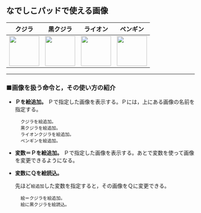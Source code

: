 なでしこパッドで使える画像
---

|クジラ|黒クジラ|ライオン|ペンギン|
|:----:|:----:|:----:|:----:|
|<img src="./img/kujira.png" width=80 height=80>|<img src="./img/kujira-bk.png" width=80 height=80>|<img src="./img/lion.gif" width=80 height=80>|<img src="./img/penguin.gif" width=80 height=80>|

---

### ■画像を扱う命令と，その使い方の紹介

- **Ｐを絵追加。**
  Ｐで指定した画像を表示する。Ｐには，上にある画像の名前を指定する。

		クジラを絵追加。
		黒クジラを絵追加。
		ライオンクジラを絵追加。
		ペンギンを絵追加。

- **変数＝Ｐを絵追加。**
  Ｐで指定した画像を表示する。あとで変数を使って画像を変更できるようになる。

- **変数にＱを絵読込。**

  先ほど`絵追加`した変数を指定すると，その画像をＱに変更できる。

		絵＝クジラを絵追加。
		絵に黒クジラを絵読込。

